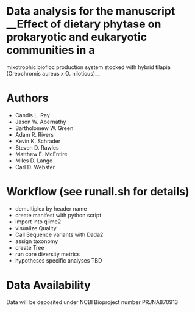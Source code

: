 # Data analysis for the manuscript __Effect of dietary phytase on prokaryotic and eukaryotic communities in a 
mixotrophic biofloc production system stocked with hybrid tilapia (Oreochromis aureus x O. niloticus)__

# Authors

* Candis L. Ray
* Jason W. Abernathy
* Bartholomew W. Green
* Adam R. Rivers
* Kevin K. Schrader
* Steven D. Rawles
* Matthew E. McEntire
* Miles D. Lange
* Carl D. Webster

# Workflow (see runall.sh for details)

 * demultiplex by header name
 * create manifest with python script
 * import into qiime2
 * visualize Quality
 * Call Sequence variants with Dada2
 * assign taxonomy
 * create Tree
 * run core diversity metrics
 * hypotheses specific analyses TBD

# Data Availability

Data will be deposited under NCBI Bioproject number PRJNA870913
